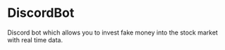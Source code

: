 # DiscordBot
Discord bot which allows you to invest fake money into the stock market with real time data.
